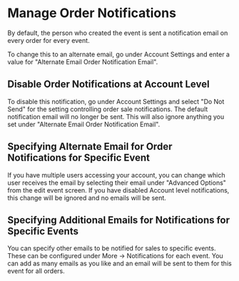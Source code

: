# Manage Order Notifications

By default, the person who created the event is sent a notification email on every order for every event.

To change this to an alternate email, go under Account Settings and enter a value for "Alternate Email Order Notification Email".

## Disable Order Notifications at Account Level

To disable this notification, go under Account Settings and select "Do Not Send" for the setting controlling
order sale notifications. The default notification email will no longer be sent.  This will also ignore
anything you set under "Alternate Email Order Notification Email".

## Specifying Alternate Email for Order Notifications for Specific Event

If you have multiple users accessing your account, you can change which user receives the
email by selecting their email under "Advanced Options" from the edit event screen. If you have disabled Account level
notifications, this change will be ignored and no emails will be sent.

## Specifying Additional Emails for Notifications for Specific Events

You can specify other emails to be notified for sales to specific events. These can be configured 
under More -> Notifications for each event. You can add as many emails as you like and an email will be
sent to them for this event for all orders.
